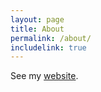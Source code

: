 ```yaml
---
layout: page
title: About
permalink: /about/
includelink: true
---
```


See my [website](https://karpathy.ai/).
